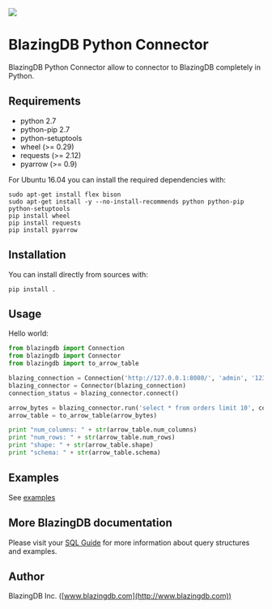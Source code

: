 ![](http://www.blazingdb.com/images/Logo_Blazing_verde.png)

# BlazingDB Python Connector

BlazingDB Python Connector allow to connector to BlazingDB completely in Python.

## Requirements

- python 2.7
- python-pip 2.7
- python-setuptools
- wheel (>= 0.29)
- requests (>= 2.12)
- pyarrow (>= 0.9)

For Ubuntu 16.04 you can install the required dependencies with:

```shell-script
sudo apt-get install flex bison
sudo apt-get install -y --no-install-recommends python python-pip python-setuptools
pip install wheel
pip install requests
pip install pyarrow
```

## Installation

You can install directly from sources with:

```shell-script
pip install .
```

## Usage

Hello world:

```py
from blazingdb import Connection
from blazingdb import Connector
from blazingdb import to_arrow_table

blazing_connection = Connection('http://127.0.0.1:8080/', 'admin', '123456', 'database_name')
blazing_connector = Connector(blazing_connection)
connection_status = blazing_connector.connect()

arrow_bytes = blazing_connector.run('select * from orders limit 10', connection_status)
arrow_table = to_arrow_table(arrow_bytes)

print "num_columns: " + str(arrow_table.num_columns)
print "num_rows: " + str(arrow_table.num_rows)
print "shape: " + str(arrow_table.shape)
print "schema: " + str(arrow_table.schema)
```

## Examples
See [examples](examples)

## More BlazingDB documentation
Please visit your [SQL Guide](https://blazingdb.readme.io/docs/blazingdb-sql-guide) for more information about query structures and examples.

## Author

BlazingDB Inc. ([www.blazingdb.com](http://www.blazingdb.com))
